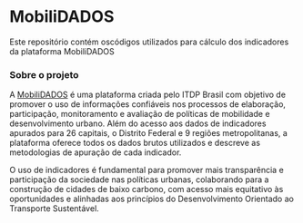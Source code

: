 # MobiliDADOS 

Este repositório contém oscódigos utilizados para cálculo dos indicadores da plataforma MobiliDADOS

### Sobre o projeto 
A [MobiliDADOS](https://mobilidados.org.br/) é uma plataforma criada pelo ITDP Brasil com objetivo de promover o uso de informações confiáveis nos processos de elaboração, participação, monitoramento e avaliação de políticas de mobilidade e desenvolvimento urbano. Além do acesso aos dados de indicadores apurados para 26 capitais, o Distrito Federal e 9 regiões metropolitanas, a plataforma oferece todos os dados brutos utilizados e descreve as metodologias de apuração de cada indicador.

O uso de indicadores é fundamental para promover mais transparência e participação da sociedade nas políticas urbanas, colaborando para a construção de cidades de baixo carbono, com acesso mais equitativo às oportunidades e alinhadas aos princípios do Desenvolvimento Orientado ao Transporte Sustentável.
